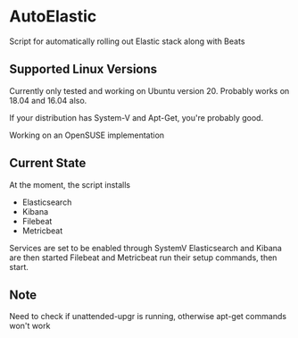 # AutoElastic
Script for automatically rolling out Elastic stack along with Beats

## Supported Linux Versions

Currently only tested and working on Ubuntu version 20. Probably works on 18.04 and 16.04 also.

If your distribution has System-V and Apt-Get, you're probably good.

Working on an OpenSUSE implementation

## Current State  
At the moment, the script installs 
 - Elasticsearch
 - Kibana
 - Filebeat
 - Metricbeat
 
Services are set to be enabled through SystemV
Elasticsearch and Kibana are then started
Filebeat and Metricbeat run their setup commands, then start.

## Note
Need to check if unattended-upgr is running, otherwise apt-get commands won't work

